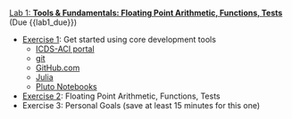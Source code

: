 [Lab 1: **Tools & Fundamentals: Floating Point Arithmetic, Functions, Tests**](https://github.com/PsuAstro528/lab1-start)
(Due {{lab1_due}})

- [Exercise 1](https://psuastro528.github.io/lab1-start/ex1.html): Get started using core development tools
    + [ICDS-ACI portal](http://portal.aci.ics.psu.edu/)
    + [git](https://try.github.io/)
    + [GitHub.com](https://github.com)
    + [Julia](https://julialang.org/)
    + [Pluto Notebooks](https://github.com/fonsp/Pluto.jl)
- [Exercise 2](https://psuastro528.github.io/lab1-start/ex2.html): Floating Point Arithmetic, Functions, Tests
- Exercise 3: Personal Goals (save at least 15 minutes for this one)
